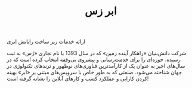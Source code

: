 ﻿---
layout: post
title: ابر زس
name_en: xaas-ir
company_slug: xaas-ir
logo: 
cover: 
company_count:
founded:
location: ""
total_review: 
total_interview: 
salary_avg: 
salary_min: 
salary_max: 
rate: 
view_count: 
industry: کامپیوتر، فناوری اطلاعات و اینترنت
city: تهران, تهران
size_en: L
size: 51-200 نفر
site: http://xaas.ir
---

ارائه خدمات زیر ساخت رایانش ابری

شرکت دانش‌بنیان «راهکار آینده زمین» که در سال 1393 با نام تجاری «زَس» به ثبت رسیده، حوزه‌ای را برای خدمت‌رسانی و پیشروی بی‌وقفه انتخاب کرده است که در سال‌های اخیر به عنوان یک از کارآمدترین فناوری‌های نوظهور و ترندهای تکنولوژی در جهان شناخته می‌شود. صنعتی که به طور خاص با سرویس‌های مبتنی بر «ابر» بهینه کردن کارایی و عملکرد کسب و کارهای آنلاین را نشانه گرفته است!
